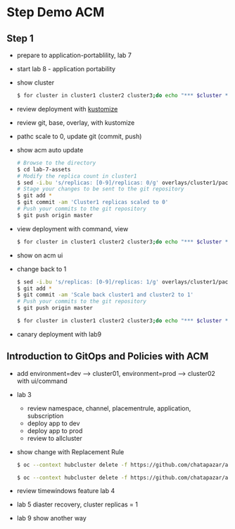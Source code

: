 # Step Demo ACM

## Step 1
- prepare to application-portablility, lab 7
- start lab 8 - application portability
- show cluster
    ~~~sh
    $ for cluster in cluster1 cluster2 cluster3;do echo "*** $cluster ***"; oc get deployment --context $cluster -n pacman;done
    ~~~   

- review deployment with [kustomize](https://kustomize.io/)
- review git, base, overlay, with kustomize
- pathc scale to 0, update git (commit, push)
- show acm auto update

    ~~~sh
    # Browse to the directory 
    $ cd lab-7-assets
    # Modify the replica count in cluster1
    $ sed -i.bu 's/replicas: [0-9]/replicas: 0/g' overlays/cluster1/pacman-deployment.yaml
    # Stage your changes to be sent to the git repository
    $ git add *
    $ git commit -am 'Cluster1 replicas scaled to 0'
    # Push your commits to the git repository
    $ git push origin master
    ~~~

- view deployment with command, view

    ~~~sh
    $ for cluster in cluster1 cluster2 cluster3;do echo "*** $cluster ***"; oc get deployment --context $cluster -n pacman;done
    ~~~

- show on acm ui
- change back to 1

    ~~~sh
    $ sed -i.bu 's/replicas: [0-9]/replicas: 1/g' overlays/cluster1/pacman-deployment.yaml
    $ git add *
    $ git commit -am 'Scale back cluster1 and cluster2 to 1'
    # Push your commits to the git repository
    $ git push origin master

    $ for cluster in cluster1 cluster2 cluster3;do echo "*** $cluster ***"; oc get deployment --context $cluster -n pacman;done
    ~~~

- canary deployment with lab9

## Introduction to GitOps and Policies with ACM

- add environment=dev --> cluster01, environment=prod --> cluster02 with ui/command
- lab 3
  - review namespace, channel, placementrule, application, subscription
  - deploy app to dev
  - deploy app to prod
  - review to allcluster
- show change with Replacement Rule
    ~~~sh
    $ oc --context hubcluster delete -f https://github.com/chatapazar/acm-app-lifecycle-policies-lab/raw/master/acm-manifests/reversewords-kustomize/03_subscription-dev.yaml

    $ oc --context hubcluster delete -f https://github.com/chatapazar/acm-app-lifecycle-policies-lab/raw/master/acm-manifests/reversewords-kustomize/05_subscription-prod.yaml
    ~~~

- review timewindows feature lab 4
- lab 5 diaster recovery, cluster replicas = 1
- lab 9 show another way